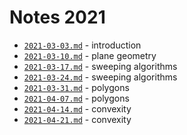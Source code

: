 # Notes 2021

* [`2021-03-03.md`](2021-03-03.md) - introduction
* [`2021-03-10.md`](2021-03-10.md) - plane geometry
* [`2021-03-17.md`](2021-03-17.md) - sweeping algorithms
* [`2021-03-24.md`](2021-03-24.md) - sweeping algorithms
* [`2021-03-31.md`](2021-03-31.md) - polygons
* [`2021-04-07.md`](2021-04-07.md) - polygons
* [`2021-04-14.md`](2021-04-14.md) - convexity
* [`2021-04-21.md`](2021-04-21.md) - convexity
